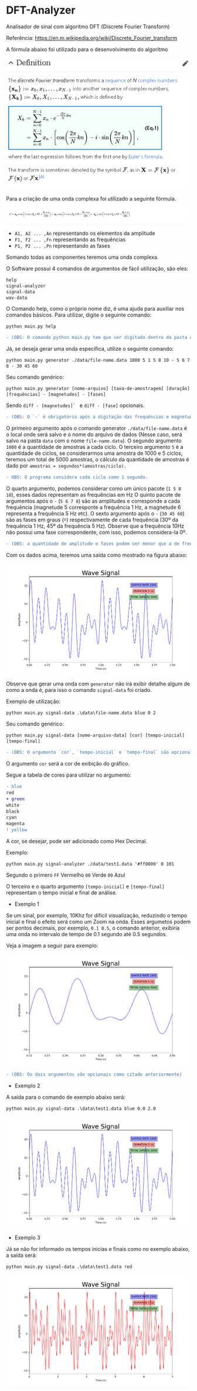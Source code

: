 # DFT-Analyzer
Analisador de sinal com algoritmo DFT (Discrete Fourier Transform)

Referência: https://en.m.wikipedia.org/wiki/Discrete_Fourier_transform

A fórmula abaixo foi utilizado para o desenvolvimento do algoritmo

![Fórmula DFT](https://github.com/AchcarLucas/DFT-Analyzer/blob/master/img/formula.png?raw=true)

Para a criação de uma onda complexa foi utilizado a seguinte fórmula.

![Fórmula Sum Sin](https://github.com/AchcarLucas/DFT-Analyzer/blob/master/img/sum_sin.png?raw=true)

- `A1, A2 ... ,An` representando os elementos da amplitude
- `F1, F2 ... ,Fn` representando as frequências
- `P1, P2 ... ,Pn` representando as fases

Somando todas as componentes teremos uma onda complexa.

O Software possui 4 comandos de argumentos de fácil utilização, são eles:

```
help
signal-analyzer
signal-data
wav-data
```

O Comando help, como o próprio nome diz, é uma ajuda para auxiliar nos comandos básicos. Para utilizar, digite o seguinte comando:

```
python main.py help
```

```diff
- (OBS: O comando python main.py tem que ser digitado dentro da pasta que o programa está contido)
```

Já, se deseja gerar uma onda especifica, utilize o seguinte comando:

```
python main.py generator ./data/file-name.data 1000 5 1 5 8 10 - 5 6 7 8 - 30 45 60
```

Seu comando genérico:

```
python main.py generator [nome-arquivo] [taxa-de-amostragem] [duração] [frequências] - [magnetudes] - [fases]
```

Sendo ```diff - [magnetudes]` ``` e  ```diff - [fase]``` opcionais.

```diff
- (OBS: O `-` é obrigatório após a digitação das frequências e magnetudes)
```

O primeiro argumento após o comando generator `./data/file-name.data` é o local onde será salvo e o nome do arquivo de dados (Nesse caso, será salvo na pasta `data` com o nome `file-name.data`). 
O segundo argumento `1000` é a quantidade de amostras a cada ciclo.
O terceiro argumento `5` é a quantidade de ciclos, se considerarmos uma amostra de 1000 e 5 ciclos, teremos um total de 5000 amostras, o cálculo da quantidade
de amostras é dado por `amostras = segundos*(amostras/ciclo).`

```diff
- OBS: O programa considera cada ciclo como 1 segundo.
```

O quarto argumento, podemos considerar como um único pacote (`1 5 8 10`), esses dados representam as frequências em Hz
O quinto pacote de argumentos após o `-` (`5 6 7 8`) são as amplitudes e corresponde a cada frequência (magnetude 5 corresponte a frequência 1 Hz, a magnetude 6 representa a frequência 5 Hz etc).
O sexto argumento após o `-` (`30 45 60`) são as fases em graus (`º`) respectivamente de cada frequência (30º da frequência 1 Hz, 45º da frequência 5 Hz). Observe que a frequência 10Hz não possui uma fase correspondente, com isso, podemos considera-la 0º.

```diff
- (OBS: a quantidade de amplitude e fases podem ser menor que a de frequência porém, as frequências que não possuir uma amplitude ou fase especifica terão como padrão: 1 de amplitude e 0º de fase. O argumento de amplitude e as fase são opcionais.)
```

Com os dados acima, teremos uma saída como mostrado na figura abaixo:

![WaveSignal](https://github.com/AchcarLucas/DFT-Analyzer/blob/master/img/WaveSignal.png?raw=true)

Observe que gerar uma onda com `generator` não irá exibir detalhe algum de como a onda é, para isso o comando `signal-data` foi criado.

Exemplo de utilização:

```
python main.py signal-data .\data\file-name.data blue 0 2
```

Seu comando genérico:

```
python main.py signal-data [nome-arquivo-data] [cor] [tempo-inicial] [tempo-final]
```

```diff
- (OBS: O argumento `cor`, `tempo-inicial` e `tempo-final` são opcionais.)
```

O argumento `cor` será a cor de exibição do gráfico. 

Segue a tabela de cores para utilizar no argumento:

```diff
- blue
red
+ green
white
black
cyan
magenta
! yellow
```

A cor, se desejar, pode ser adicionado como Hex Decimal.

Exemplo:

```
python main.py signal-analyzer ./data/test1.data '#ff0000' 0 101
```

Segundo o primero `FF` Vermelho `00` Verde `00` Azul

O terceiro e o quarto argumento `[tempo-inicial]` e  `[tempo-final]` representam o tempo inicial e final de análise.

- Exemplo 1

Se um sinal, por exemplo, 10Khz for difícil visualização, reduzindo o tempo inicial e fínal o efeito será como um Zoom na onda.
Esses argumetos podem ser pontos decimais, por exemplo, `0.1 0.5`, o comando anterior, exibiria uma onda no intervalo de tempo de 0.1 segundo até 0.5 segundos.

Veja a imagem a seguir para exemplo:

![WaveSignal](https://github.com/AchcarLucas/DFT-Analyzer/blob/master/img/0.1-0.5.png?raw=true)

```diff
- (OBS: Os dois argumentos são opcionais como citado anteriormente)
```

- Exemplo 2

A saída para o comando de exemplo abaixo será:

```diff
python main.py signal-data .\data\test1.data blue 0.0 2.0
```

![WaveSignal](https://github.com/AchcarLucas/DFT-Analyzer/blob/master/img/WaveSignal.png?raw=true)

- Exemplo 3

Já se não for informado os tempos inicias e finais como no exemplo abaixo, a saída será:

```diff
python main.py signal-data .\data\test1.data red
```

![WaveSignal](https://github.com/AchcarLucas/DFT-Analyzer/blob/master/img/saida-no-time.png?raw=true)

